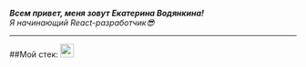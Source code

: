 ___Всем привет, меня зовут Екатерина Водянкина!___
<br>
_Я начинающий React-разработчик😎_

***

##Мой стeк:
<img  alt="css" width="24px" src="https://user-images.githubusercontent.com/100767361/192204900-b4cd5e87-e3df-4eeb-9edb-2adda57393d1.png">


